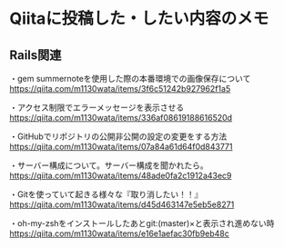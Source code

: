 # Qiitaに投稿した・したい内容のメモ

## Rails関連
・gem summernoteを使用した際の本番環境での画像保存について<br>
https://qiita.com/m1130wata/items/3f6c51242b927962f1a5

・アクセス制限でエラーメッセージを表示させる<br>
https://qiita.com/m1130wata/items/336af08619188616520d

・GitHubでリポジトリの公開非公開の設定の変更をする方法<br>
https://qiita.com/m1130wata/items/07a84a61d64f0d843771

・サーバー構成について。サーバー構成を聞かれたら。<br>
https://qiita.com/m1130wata/items/48ade0fa2c1912a43ec9

・Gitを使っていて起きる様々な『取り消したい！！』<br>
https://qiita.com/m1130wata/items/d45d463147e5eb5e8271

・oh-my-zshをインストールしたあとgit:(master)×と表示され進めない時<br>
https://qiita.com/m1130wata/items/e16e1aefac30fb9eb48c
